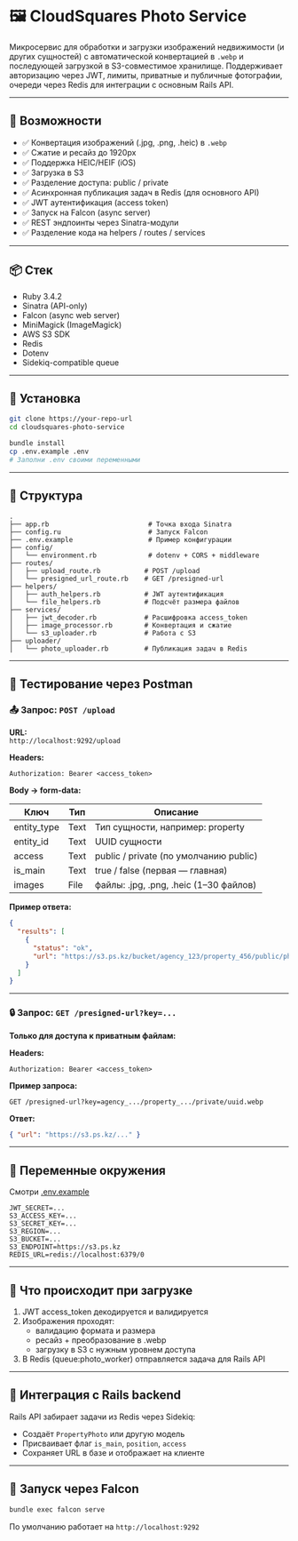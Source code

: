 # 🖼️ CloudSquares Photo Service

Микросервис для обработки и загрузки изображений недвижимости (и других сущностей) с автоматической конвертацией в `.webp` и последующей загрузкой в S3-совместимое хранилище. Поддерживает авторизацию через JWT, лимиты, приватные и публичные фотографии, очереди через Redis для интеграции с основным Rails API.

---

## 🚀 Возможности

- ✅ Конвертация изображений (.jpg, .png, .heic) в `.webp`
- ✅ Сжатие и ресайз до 1920px
- ✅ Поддержка HEIC/HEIF (iOS)
- ✅ Загрузка в S3
- ✅ Разделение доступа: public / private
- ✅ Асинхронная публикация задач в Redis (для основного API)
- ✅ JWT аутентификация (access token)
- ✅ Запуск на Falcon (async server)
- ✅ REST эндпоинты через Sinatra-модули
- ✅ Разделение кода на helpers / routes / services

---

## 📦 Стек

- Ruby 3.4.2
- Sinatra (API-only)
- Falcon (async web server)
- MiniMagick (ImageMagick)
- AWS S3 SDK
- Redis
- Dotenv
- Sidekiq-compatible queue

---

## 🔧 Установка

```bash
git clone https://your-repo-url
cd cloudsquares-photo-service

bundle install
cp .env.example .env
# Заполни .env своими переменными
```

---

## 📂 Структура

```text
.
├── app.rb                         # Точка входа Sinatra
├── config.ru                      # Запуск Falcon
├── .env.example                   # Пример конфигурации
├── config/
│   └── environment.rb             # dotenv + CORS + middleware
├── routes/
│   ├── upload_route.rb           # POST /upload
│   └── presigned_url_route.rb    # GET /presigned-url
├── helpers/
│   ├── auth_helpers.rb           # JWT аутентификация
│   └── file_helpers.rb           # Подсчёт размера файлов
├── services/
│   ├── jwt_decoder.rb            # Расшифровка access_token
│   ├── image_processor.rb        # Конвертация и сжатие
│   └── s3_uploader.rb            # Работа с S3
├── uploader/
│   └── photo_uploader.rb         # Публикация задач в Redis
```

---

## 🧪 Тестирование через Postman

### 📤 Запрос: `POST /upload`

**URL:**  
`http://localhost:9292/upload`

**Headers:**
```http
Authorization: Bearer <access_token>
```

**Body → form-data:**

| Ключ         | Тип   | Описание                                     |
|--------------|--------|----------------------------------------------|
| entity_type  | Text   | Тип сущности, например: property             |
| entity_id    | Text   | UUID сущности                                |
| access       | Text   | public / private (по умолчанию public)       |
| is_main      | Text   | true / false (первая — главная)              |
| images       | File   | файлы: .jpg, .png, .heic (1–30 файлов)        |

**Пример ответа:**

```json
{
  "results": [
    {
      "status": "ok",
      "url": "https://s3.ps.kz/bucket/agency_123/property_456/public/photo1.webp"
    }
  ]
}
```

---

### 🔒 Запрос: `GET /presigned-url?key=...`

**Только для доступа к приватным файлам:**

**Headers:**
```http
Authorization: Bearer <access_token>
```

**Пример запроса:**
```
GET /presigned-url?key=agency_.../property_.../private/uuid.webp
```

**Ответ:**
```json
{ "url": "https://s3.ps.kz/..." }
```

---

## 🔐 Переменные окружения

Смотри [.env.example](./.env.example)

```env
JWT_SECRET=...
S3_ACCESS_KEY=...
S3_SECRET_KEY=...
S3_REGION=...
S3_BUCKET=...
S3_ENDPOINT=https://s3.ps.kz
REDIS_URL=redis://localhost:6379/0
```

---

## 🧩 Что происходит при загрузке

1. JWT access_token декодируется и валидируется
2. Изображения проходят:
    - валидацию формата и размера
    - ресайз + преобразование в .webp
    - загрузку в S3 с нужным уровнем доступа
3. В Redis (queue:photo_worker) отправляется задача для Rails API

---

## 🤝 Интеграция с Rails backend

Rails API забирает задачи из Redis через Sidekiq:
- Создаёт `PropertyPhoto` или другую модель
- Присваивает флаг `is_main`, `position`, `access`
- Сохраняет URL в базе и отображает на клиенте

---

## 🐳 Запуск через Falcon

```bash
bundle exec falcon serve
```

По умолчанию работает на `http://localhost:9292`